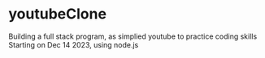 # youtubeClone
Building a full stack program, as simplied youtube to practice coding skills
Starting on Dec 14 2023, using node.js
